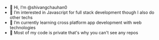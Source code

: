 - 👋 Hi, I’m @shivangchauhan0
- 👀 I’m interested in Javascript for full stack development though I also do other techs
- 🌱 I’m currently learning cross platform app development with web technologies
- 💞️ Most of my code is private that's why you can't see any repos

<!---
shivangchauhan0/shivangchauhan0 is a ✨ special ✨ repository because its `README.md` (this file) appears on your GitHub profile.
You can click the Preview link to take a look at your changes.
--->

